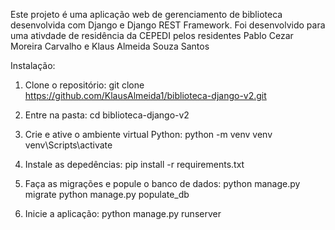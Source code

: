 Este projeto é uma aplicação web de gerenciamento de biblioteca desenvolvida com Django e Django REST Framework.  Foi desenvolvido para uma ativdade de residência da CEPEDI pelos residentes Pablo Cezar Moreira Carvalho e Klaus Almeida Souza Santos


Instalação:

1. Clone o repositório:
git clone https://github.com/KlausAlmeida1/biblioteca-django-v2.git

2. Entre na pasta:
cd biblioteca-django-v2

3. Crie e ative o ambiente virtual Python:
python -m venv venv
venv\Scripts\activate

4. Instale as depedências:
pip install -r requirements.txt

5. Faça as migrações e popule o banco de dados:
python manage.py migrate
python manage.py populate_db

6. Inicie a aplicação:
python manage.py runserver



